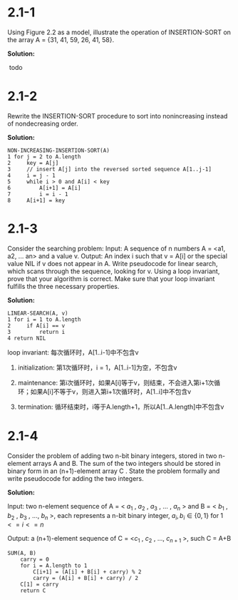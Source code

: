 # 2.1-1

Using Figure 2.2 as a model, illustrate the operation of INSERTION-SORT on the array A = {31, 41, 59, 26, 41, 58}.

**Solution:**

​	todo

# 2.1-2

Rewrite the INSERTION-SORT procedure to sort into nonincreasing instead of nondecreasing order.  

**Solution:**

```
NON-INCREASING-INSERTION-SORT(A)
1 for j = 2 to A.length
2     key = A[j]
3	  // insert A[j] into the reversed sorted sequence A[1..j-1]
4	  i = j - 1
5     while i > 0 and A[i] < key
6	      A[i+1] = A[i]
7		  i = i - 1
8	  A[i+1] = key
```

# 2.1-3

Consider the searching problem:
Input: A sequence of n numbers A = <a1, a2, ... an> and a value v.
Output: An index i such that v = A[i] or the special value NIL if v does not appear in A.
Write pseudocode for linear search, which scans through the sequence, looking for v. Using a loop invariant, prove that your algorithm is correct. Make sure that your loop invariant fulfills the three necessary properties.  

**Solution:**

```
LINEAR-SEARCH(A, v)
1 for i = 1 to A.length
2     if A[i] == v
3         return i
4 return NIL
```

loop invariant: 每次循环时，A[1..i-1]中不包含v

1. initialization: 第1次循环时，i = 1，A[1..i-1]为空，不包含v

2. maintenance: 第i次循环时，如果A[i]等于v，则结束，不会进入第i+1次循环；如果A[i]不等于v，则进入第i+1次循环时，A[1..i]中不包含v

3. termination: 循环结束时，i等于A.length+1，所以A[1..A.length]中不包含v

# 2.1-4

Consider the problem of adding two n-bit binary integers, stored in two n-element arrays A and B. The sum of the two integers should be stored in binary form in an (n+1)-element array C . State the problem formally and write pseudocode for adding the two integers.  

**Solution:**

Input: two n-element sequence of A = < $a_1$ , $a_2$ , $a_3$ , ... , $a_n$ > and B = < $b_1$ , $b_2$ , $b_3$ ,  ..., $b_n$ >, each represents a n-bit binary integer, $a_i,b_i \in \{0, 1\}$ for $1<=i<=n$

Output: a (n+1)-element sequence of C = <$c_1$ , $c_2$ , ..., $c_{n+1}$ >, such C = A+B

```
SUM(A, B)
 	carry = 0
 	for i = A.length to 1
 		C[i+1] = (A[i] + B[i] + carry) % 2
 		carry = (A[i] + B[i] + carry) / 2
 	C[1] = carry
 	return C
```

